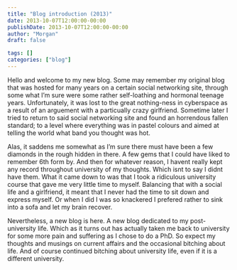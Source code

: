 ```yaml
---
title: "Blog introduction (2013)"
date: 2013-10-07T12:00:00-00:00
publishDate: 2013-10-07T12:00:00-00:00
author: "Morgan"
draft: false

tags: []
categories: ["blog"]
---
```


Hello and welcome to my new blog. Some may remember my original blog  that was hosted for many years on a certain social networking site, through some what I’m sure were some rather self-loathing and hormonal teenage years.  Unfortunately, it was lost to the great nothing-ness in cyberspace as a result of an arguement with a  particually crazy girlfriend.  Sometime later I tried to return to said social networking site and found an horrendous fallen standard;  to a level where everything was in pastel  colours and aimed at telling the world what band you thought was hot.

Alas, it saddens me somewhat as I’m sure there must have been a few  diamonds in the rough hidden in there. A few gems that I could have  liked to remember 6th form by. And then for whatever reason, I havent  really kept any record throughout university of my thoughts. Which isnt  to say I didnt have them.  What it came down to was that I took a ridiculous university course that gave me very little time to myself.  Balancing that with a social life and a girlfriend, it meant that I never had the time to sit down and express myself.  Or when I did I was so knackered I prefered rather to sink into a sofa and let my brain recover.

Nevertheless, a new blog is here. A new blog dedicated to my  post-university life. Which as it turns out has actually taken me back to university for some more pain and suffering as I chose to do a PhD.  So expect my thoughts and musings on current affairs and the occasional bitching about life.  And of course continued bitching about university life, even if it is a different university.
